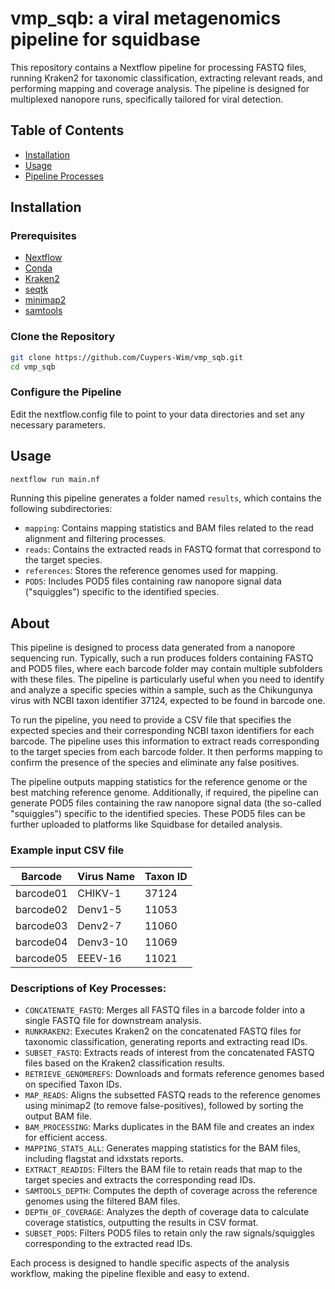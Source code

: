 # vmp_sqb: a viral metagenomics pipeline for squidbase

This repository contains a Nextflow pipeline for processing FASTQ files, running Kraken2 for taxonomic classification, extracting relevant reads, and performing mapping and coverage analysis. The pipeline is designed for multiplexed nanopore runs, specifically tailored for viral detection.

## Table of Contents
- [Installation](#installation)
- [Usage](#usage)
- [Pipeline Processes](#about)


## Installation

### Prerequisites
- [Nextflow](https://www.nextflow.io/)
- [Conda](https://docs.conda.io/en/latest/)
- [Kraken2](https://ccb.jhu.edu/software/kraken2/)
- [seqtk](https://github.com/lh3/seqtk)
- [minimap2](https://github.com/lh3/minimap2)
- [samtools](http://www.htslib.org/)

### Clone the Repository
```bash
git clone https://github.com/Cuypers-Wim/vmp_sqb.git
cd vmp_sqb
```

### Configure the Pipeline
Edit the nextflow.config file to point to your data directories and set any necessary parameters.

## Usage 
```bash
nextflow run main.nf 
```

Running this pipeline generates a folder named `results`, which contains the following subdirectories:

- `mapping`: Contains mapping statistics and BAM files related to the read alignment and filtering processes.
- `reads`: Contains the extracted reads in FASTQ format that correspond to the target species.
- `references`: Stores the reference genomes used for mapping.
- `POD5`: Includes POD5 files containing raw nanopore signal data ("squiggles") specific to the identified species.

## About

This pipeline is designed to process data generated from a nanopore sequencing run. Typically, such a run produces folders containing FASTQ and POD5 files, where each barcode folder may contain multiple subfolders with these files. The pipeline is particularly useful when you need to identify and analyze a specific species within a sample, such as the Chikungunya virus with NCBI taxon identifier 37124, expected to be found in barcode one.

To run the pipeline, you need to provide a CSV file that specifies the expected species and their corresponding NCBI taxon identifiers for each barcode. The pipeline uses this information to extract reads corresponding to the target species from each barcode folder. It then performs mapping to confirm the presence of the species and eliminate any false positives.

The pipeline outputs mapping statistics for the reference genome or the best matching reference genome. Additionally, if required, the pipeline can generate POD5 files containing the raw nanopore signal data (the so-called "squiggles") specific to the identified species. These POD5 files can be further uploaded to platforms like Squidbase for detailed analysis.

###  Example input CSV file

| Barcode   | Virus Name | Taxon ID |
|-----------|------------|----------|
| barcode01 | CHIKV-1    | 37124    |
| barcode02 | Denv1-5    | 11053    |
| barcode03 | Denv2-7    | 11060    |
| barcode04 | Denv3-10   | 11069    |
| barcode05 | EEEV-16    | 11021    |


### Descriptions of Key Processes:

- `CONCATENATE_FASTQ`: Merges all FASTQ files in a barcode folder into a single FASTQ file for downstream analysis.
- `RUNKRAKEN2`: Executes Kraken2 on the concatenated FASTQ files for taxonomic classification, generating reports and extracting read IDs.
- `SUBSET_FASTQ`: Extracts reads of interest from the concatenated FASTQ files based on the Kraken2 classification results.
- `RETRIEVE_GENOMEREFS`: Downloads and formats reference genomes based on specified Taxon IDs.
- `MAP_READS`: Aligns the subsetted FASTQ reads to the reference genomes using minimap2 (to remove false-positives), followed by sorting the output BAM file.
- `BAM_PROCESSING`: Marks duplicates in the BAM file and creates an index for efficient access.
- `MAPPING_STATS_ALL`: Generates mapping statistics for the BAM files, including flagstat and idxstats reports.
- `EXTRACT_READIDS`: Filters the BAM file to retain reads that map to the target species and extracts the corresponding read IDs.
- `SAMTOOLS_DEPTH`: Computes the depth of coverage across the reference genomes using the filtered BAM files.
- `DEPTH_OF_COVERAGE`: Analyzes the depth of coverage data to calculate coverage statistics, outputting the results in CSV format.
- `SUBSET_POD5`: Filters POD5 files to retain only the raw signals/squiggles corresponding to the extracted read IDs.

Each process is designed to handle specific aspects of the analysis workflow, making the pipeline flexible and easy to extend.

